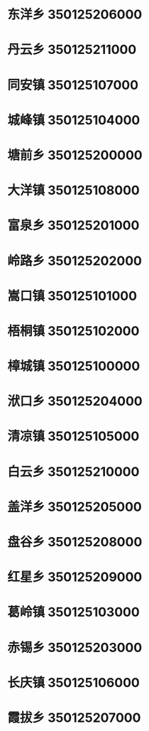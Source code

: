 # 东洋乡 350125206000
# 丹云乡 350125211000
# 同安镇 350125107000
# 城峰镇 350125104000
# 塘前乡 350125200000
# 大洋镇 350125108000
# 富泉乡 350125201000
# 岭路乡 350125202000
# 嵩口镇 350125101000
# 梧桐镇 350125102000
# 樟城镇 350125100000
# 洑口乡 350125204000
# 清凉镇 350125105000
# 白云乡 350125210000
# 盖洋乡 350125205000
# 盘谷乡 350125208000
# 红星乡 350125209000
# 葛岭镇 350125103000
# 赤锡乡 350125203000
# 长庆镇 350125106000
# 霞拔乡 350125207000
